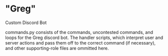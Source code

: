 # "Greg"
Custom Discord Bot 

commands.py consists of the commands, uncontested commands, and loops for the Greg discord bot. The handler scripts, which interpret user and server actions and pass them off to the correct command (if necessary), and other supporting-role files are ommitted here. 

